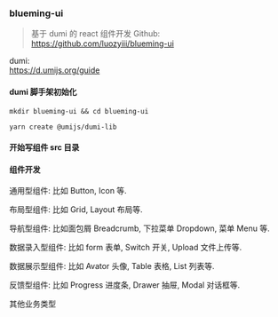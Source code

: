 ### blueming-ui

> 基于 dumi 的 react 组件开发
> Github:  
> https://github.com/luozyiii/blueming-ui

dumi:  
https://d.umijs.org/guide

#### dumi 脚手架初始化

```
mkdir blueming-ui && cd blueming-ui

yarn create @umijs/dumi-lib
```

#### 开始写组件 src 目录

#### 组件开发

通用型组件: 比如 Button, Icon 等.

布局型组件: 比如 Grid, Layout 布局等.

导航型组件: 比如面包屑 Breadcrumb, 下拉菜单 Dropdown, 菜单 Menu 等.

数据录入型组件: 比如 form 表单, Switch 开关, Upload 文件上传等.

数据展示型组件: 比如 Avator 头像, Table 表格, List 列表等.

反馈型组件: 比如 Progress 进度条, Drawer 抽屉, Modal 对话框等.

其他业务类型
